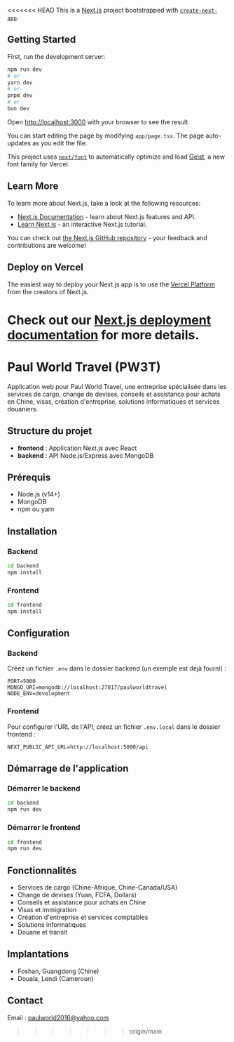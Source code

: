 <<<<<<< HEAD
This is a [Next.js](https://nextjs.org) project bootstrapped with [`create-next-app`](https://nextjs.org/docs/app/api-reference/cli/create-next-app).

## Getting Started

First, run the development server:

```bash
npm run dev
# or
yarn dev
# or
pnpm dev
# or
bun dev
```

Open [http://localhost:3000](http://localhost:3000) with your browser to see the result.

You can start editing the page by modifying `app/page.tsx`. The page auto-updates as you edit the file.

This project uses [`next/font`](https://nextjs.org/docs/app/building-your-application/optimizing/fonts) to automatically optimize and load [Geist](https://vercel.com/font), a new font family for Vercel.

## Learn More

To learn more about Next.js, take a look at the following resources:

- [Next.js Documentation](https://nextjs.org/docs) - learn about Next.js features and API.
- [Learn Next.js](https://nextjs.org/learn) - an interactive Next.js tutorial.

You can check out [the Next.js GitHub repository](https://github.com/vercel/next.js) - your feedback and contributions are welcome!

## Deploy on Vercel

The easiest way to deploy your Next.js app is to use the [Vercel Platform](https://vercel.com/new?utm_medium=default-template&filter=next.js&utm_source=create-next-app&utm_campaign=create-next-app-readme) from the creators of Next.js.

Check out our [Next.js deployment documentation](https://nextjs.org/docs/app/building-your-application/deploying) for more details.
=======
# Paul World Travel (PW3T)

Application web pour Paul World Travel, une entreprise spécialisée dans les services de cargo, change de devises, conseils et assistance pour achats en Chine, visas, création d'entreprise, solutions informatiques et services douaniers.

## Structure du projet

- **frontend** : Application Next.js avec React
- **backend** : API Node.js/Express avec MongoDB

## Prérequis

- Node.js (v14+)
- MongoDB
- npm ou yarn

## Installation

### Backend

```bash
cd backend
npm install
```

### Frontend

```bash
cd frontend
npm install
```

## Configuration

### Backend

Créez un fichier `.env` dans le dossier backend (un exemple est déjà fourni) :

```
PORT=5000
MONGO_URI=mongodb://localhost:27017/paulworldtravel
NODE_ENV=development
```

### Frontend

Pour configurer l'URL de l'API, créez un fichier `.env.local` dans le dossier frontend :

```
NEXT_PUBLIC_API_URL=http://localhost:5000/api
```

## Démarrage de l'application

### Démarrer le backend

```bash
cd backend
npm run dev
```

### Démarrer le frontend

```bash
cd frontend
npm run dev
```

## Fonctionnalités

- Services de cargo (Chine-Afrique, Chine-Canada/USA)
- Change de devises (Yuan, FCFA, Dollars)
- Conseils et assistance pour achats en Chine
- Visas et immigration
- Création d'entreprise et services comptables
- Solutions informatiques
- Douane et transit

## Implantations

- Foshan, Guangdong (Chine)
- Douala, Lendi (Cameroun)

## Contact

Email : paulworld2016@yahoo.com
>>>>>>> origin/main

